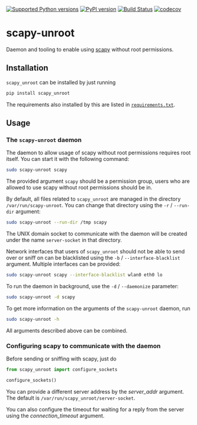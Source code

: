 [![Supported Python versions]](https://pypi.org/project/scapy-unroot)
[![PyPI version]](https://badge.fury.io/py/scapy-unroot)
[![Build Status]](https://travis-ci.com/miri64/scapy_unroot)
[![codecov]](https://codecov.io/gh/miri64/scapy_unroot)

[PyPI version]: https://badge.fury.io/py/scapy-unroot.svg
[Supported Python versions]: https://img.shields.io/pypi/pyversions/scapy-unroot.svg
[Build Status]: https://travis-ci.com/miri64/scapy_unroot.svg?branch=master
[codecov]: https://codecov.io/gh/miri64/scapy_unroot/branch/master/graph/badge.svg

# scapy-unroot
Daemon and tooling to enable using [scapy] without root permissions.

## Installation
`scapy_unroot` can be installed by just running

```sh
pip install scapy_unroot
```

The requirements also installed by this are listed in
[`requirements.txt`](./requirements.txt).

## Usage
### The `scapy-unroot` daemon
The daemon to allow usage of scapy without root permissions requires root
itself. You can start it with the following command:

```sh
sudo scapy-unroot scapy
```

The provided argument `scapy` should be a permission group, users who are
allowed to use scapy without root permissions should be in.

By default, all files related to `scapy_unroot` are managed in the directory
`/var/run/scapy-unroot`. You can change that directory using the `-r` /
`--run-dir` argument:

```sh
sudo scapy-unroot --run-dir /tmp scapy
```

The UNIX domain socket to communicate with the daemon will be created under the
name `server-socket` in that directory.

Network interfaces that users of `scapy_unroot` should not be able to send over
or sniff on can be blacklisted using the `-b` / `--interface-blacklist`
argument. Multiple interfaces can be provided:

```sh
sudo scapy-unroot scapy --interface-blacklist wlan0 eth0 lo
```

To run the daemon in background, use the `-d` / `--daemonize` parameter:

```sh
sudo scapy-unroot -d scapy
```

To get more information on the arguments of the `scapy-unroot` daemon, run

```sh
sudo scapy-unroot -h
```

All arguments described above can be combined.

### Configuring scapy to communicate with the daemon
Before sending or sniffing with scapy, just do

```py
from scapy_unroot import configure_sockets

configure_sockets()
```

You can provide a different server address by the _server_addr_ argument. The
default is `/var/run/scapy_unroot/server-socket`.

You can also configure the timeout for waiting for a reply from the server using
the _connection_timeout_ argument.

[scapy]: https://scapy.net/
